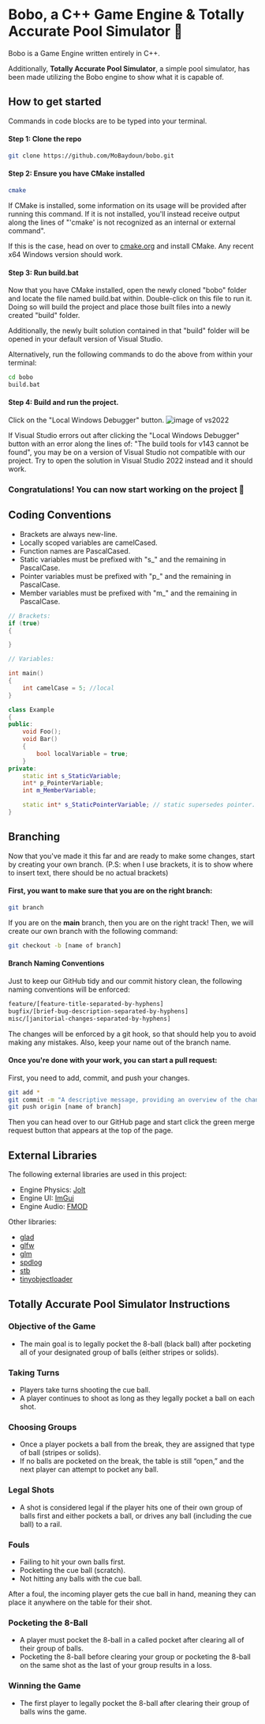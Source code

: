 # Bobo, a C++ Game Engine & Totally Accurate Pool Simulator 🎱

Bobo is a Game Engine written entirely in C++.

Additionally, **Totally Accurate Pool Simulator**, a simple pool simulator, has been made utilizing the Bobo engine to show what it is capable of.

## How to get started
Commands in code blocks are to be typed into your terminal.

#### Step 1: Clone the repo
```bash
git clone https://github.com/MoBaydoun/bobo.git
```

#### Step 2: Ensure you have CMake installed
```bash
cmake
```
If CMake is installed, some information on its usage will be provided after running this command. If it is not installed, you'll instead receive output along the lines of "'cmake' is not recognized as an internal or external command".

If this is the case, head on over to [cmake.org](https://cmake.org/download/) and install CMake. Any recent x64 Windows version should work.

#### Step 3: Run build.bat
Now that you have CMake installed, open the newly cloned "bobo" folder and locate the file named build.bat within. Double-click on this file to run it. Doing so will build the project and place those built files into a newly created "build" folder. 

Additionally, the newly built solution contained in that "build" folder will be opened in your default version of Visual Studio.

Alternatively, run the following commands to do the above from within your terminal:
```bash
cd bobo
build.bat
```

#### Step 4: Build and run the project.
Click on the "Local Windows Debugger" button.
![image of vs2022](https://cdn.discordapp.com/attachments/308437507148742657/1150649912866906232/image.png)

If Visual Studio errors out after clicking the "Local Windows Debugger" button with an error along the lines of: "The build tools for v143 cannot be found", you may be on a version of Visual Studio not compatible with our project. Try to open the solution in Visual Studio 2022 instead and it should work.

### Congratulations! You can now start working on the project 🎉

## Coding Conventions

- Brackets are always new-line.
- Locally scoped variables are camelCased.
- Function names are PascalCased.
- Static variables must be prefixed with "s_" and the remaining in PascalCase.
- Pointer variables must be prefixed with "p_" and the remaining in PascalCase.
- Member variables must be prefixed with "m_" and the remaining in PascalCase.

```c++
// Brackets:
if (true)
{

}

// Variables:

int main()
{
    int camelCase = 5; //local
}

class Example
{
public:
    void Foo();
    void Bar()
    {
        bool localVariable = true;
    }
private:
    static int s_StaticVariable;
    int* p_PointerVariable;
    int m_MemberVariable;

    static int* s_StaticPointerVariable; // static supersedes pointer. s -> p -> m
}
```

## Branching
Now that you've made it this far and are ready to make some changes, start by creating your own branch.
(P.S: when I use brackets, it is to show where to insert text, there should be no actual brackets)
#### First, you want to make sure that you are on the right branch:
```bash
git branch
```
If you are on the **main** branch, then you are on the right track!
Then, we will create our own branch with the following command:
```bash
git checkout -b [name of branch]
```
#### Branch Naming Conventions
Just to keep our GitHub tidy and our commit history clean, the following naming conventions will be enforced:
```bash
feature/[feature-title-separated-by-hyphens]
bugfix/[brief-bug-description-separated-by-hyphens]
misc/[janitorial-changes-separated-by-hyphens]
```
The changes will be enforced by a git hook, so that should help you to avoid making any mistakes.
Also, keep your name out of the branch name.

#### Once you're done with your work, you can start a pull request:
First, you need to add, commit, and push your changes.
```bash
git add *
git commit -m "A descriptive message, providing an overview of the changes you are committing."
git push origin [name of branch]
```
Then you can head over to our GitHub page and start click the green merge request button that appears at the top of the page.

## External Libraries

The following external libraries are used in this project:
- Engine Physics: [Jolt](https://github.com/jrouwe/JoltPhysics)
- Engine UI: [ImGui](https://github.com/ocornut/imgui)
- Engine Audio: [FMOD](https://www.fmod.com/download)

Other libraries: 
- [glad](https://github.com/Dav1dde/glad)
- [glfw](https://github.com/glfw/glfw)
- [glm](https://github.com/g-truc/glm)
- [spdlog](https://github.com/gabime/spdlog)
- [stb](https://github.com/nothings/stb)
- [tinyobjectloader](https://github.com/tinyobjloader/tinyobjloader)

## Totally Accurate Pool Simulator Instructions

### Objective of the Game
- The main goal is to legally pocket the 8-ball (black ball) after pocketing all of your designated group of balls (either stripes or solids).

### Taking Turns
- Players take turns shooting the cue ball.
- A player continues to shoot as long as they legally pocket a ball on each shot.

### Choosing Groups
- Once a player pockets a ball from the break, they are assigned that type of ball (stripes or solids).
- If no balls are pocketed on the break, the table is still “open,” and the next player can attempt to pocket any ball.

### Legal Shots
- A shot is considered legal if the player hits one of their own group of balls first and either pockets a ball, or drives any ball (including the cue ball) to a rail.

### Fouls
- Failing to hit your own balls first.
- Pocketing the cue ball (scratch).
- Not hitting any balls with the cue ball.

After a foul, the incoming player gets the cue ball in hand, meaning they can place it anywhere on the table for their shot.

### Pocketing the 8-Ball
- A player must pocket the 8-ball in a called pocket after clearing all of their group of balls.
- Pocketing the 8-ball before clearing your group or pocketing the 8-ball on the same shot as the last of your group results in a loss.

### Winning the Game
- The first player to legally pocket the 8-ball after clearing their group of balls wins the game.